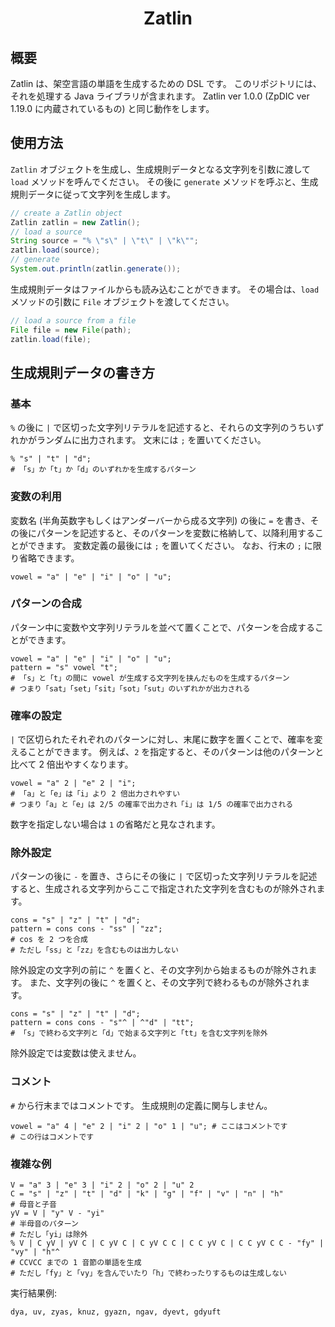 <div align="center">
<h1>Zatlin</h1>
</div>

## 概要
Zatlin は、架空言語の単語を生成するための DSL です。
このリポジトリには、それを処理する Java ライブラリが含まれます。
Zatlin ver 1.0.0 (ZpDIC ver 1.19.0 に内蔵されているもの) と同じ動作をします。

## 使用方法
`Zatlin` オブジェクトを生成し、生成規則データとなる文字列を引数に渡して `load` メソッドを呼んでください。
その後に `generate` メソッドを呼ぶと、生成規則データに従って文字列を生成します。
```java
// create a Zatlin object
Zatlin zatlin = new Zatlin();
// load a source
String source = "% \"s\" | \"t\" | \"k\"";
zatlin.load(source);
// generate
System.out.println(zatlin.generate());
```
生成規則データはファイルからも読み込むことができます。
その場合は、`load` メソッドの引数に `File` オブジェクトを渡してください。
```java
// load a source from a file
File file = new File(path);
zatlin.load(file);
```

## 生成規則データの書き方

### 基本
`%` の後に `|` で区切った文字列リテラルを記述すると、それらの文字列のうちいずれかがランダムに出力されます。
文末には `;` を置いてください。
```
% "s" | "t" | "d";
# 「s」か「t」か「d」のいずれかを生成するパターン
```

### 変数の利用
変数名 (半角英数字もしくはアンダーバーから成る文字列) の後に `=` を書き、その後にパターンを記述すると、そのパターンを変数に格納して、以降利用することができます。
変数定義の最後には `;` を置いてください。
なお、行末の `;` に限り省略できます。
```
vowel = "a" | "e" | "i" | "o" | "u";
```

### パターンの合成
パターン中に変数や文字列リテラルを並べて置くことで、パターンを合成することができます。
```
vowel = "a" | "e" | "i" | "o" | "u";
pattern = "s" vowel "t";
# 「s」と「t」の間に vowel が生成する文字列を挟んだものを生成するパターン
# つまり「sat」「set」「sit」「sot」「sut」のいずれかが出力される
```

### 確率の設定
`|` で区切られたそれぞれのパターンに対し、末尾に数字を置くことで、確率を変えることができます。
例えば、`2` を指定すると、そのパターンは他のパターンと比べて 2 倍出やすくなります。
```
vowel = "a" 2 | "e" 2 | "i";
# 「a」と「e」は「i」より 2 倍出力されやすい
# つまり「a」と「e」は 2/5 の確率で出力され「i」は 1/5 の確率で出力される
```
数字を指定しない場合は `1` の省略だと見なされます。

### 除外設定
パターンの後に `-` を置き、さらにその後に `|` で区切った文字列リテラルを記述すると、生成される文字列からここで指定された文字列を含むものが除外されます。
```
cons = "s" | "z" | "t" | "d";
pattern = cons cons - "ss" | "zz";
# cos を 2 つを合成
# ただし「ss」と「zz」を含むものは出力しない
```
除外設定の文字列の前に `^` を置くと、その文字列から始まるものが除外されます。
また、文字列の後に `^` を置くと、その文字列で終わるものが除外されます。
```
cons = "s" | "z" | "t" | "d";
pattern = cons cons - "s"^ | ^"d" | "tt";
# 「s」で終わる文字列と「d」で始まる文字列と「tt」を含む文字列を除外
```
除外設定では変数は使えません。

### コメント
`#` から行末まではコメントです。
生成規則の定義に関与しません。
```
vowel = "a" 4 | "e" 2 | "i" 2 | "o" 1 | "u"; # ここはコメントです
# この行はコメントです
```

### 複雑な例
```
V = "a" 3 | "e" 3 | "i" 2 | "o" 2 | "u" 2
C = "s" | "z" | "t" | "d" | "k" | "g" | "f" | "v" | "n" | "h"
# 母音と子音
yV = V | "y" V - "yi"
# 半母音のパターン
# ただし「yi」は除外
% V | C yV | yV C | C yV C | C yV C C | C C yV C | C C yV C C - "fy" | "vy" | "h"^
# CCVCC までの 1 音節の単語を生成
# ただし「fy」と「vy」を含んでいたり「h」で終わったりするものは生成しない
```
実行結果例:
```
dya, uv, zyas, knuz, gyazn, ngav, dyevt, gdyuft
```